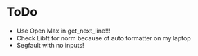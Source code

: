 # ToDo
- Use Open Max in get_next_line!!!
- Check Libft for norm because of auto formatter on my laptop 
- Segfault with no inputs!
